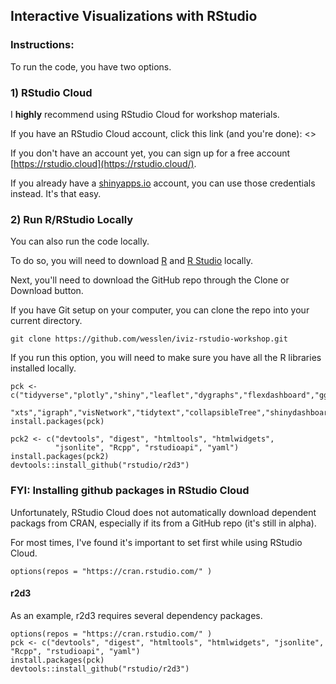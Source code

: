 ## Interactive Visualizations with RStudio

### Instructions:

To run the code, you have two options.

### 1) RStudio Cloud

I **highly** recommend using RStudio Cloud for workshop materials. 

If you have an RStudio Cloud account, click this link (and you're done): <>

If you don't have an account yet, you can sign up for a free account [https://rstudio.cloud](https://rstudio.cloud/).

If you already have a [shinyapps.io](https://shinyapps.io) account, you can use those credentials instead. It's that easy.

### 2) Run R/RStudio Locally

You can also run the code locally. 

To do so, you will need to download [R](http://archive.linux.duke.edu/cran/) and [R Studio](https://www.rstudio.com/products/rstudio/download/) locally. 

Next, you'll need to download the GitHub repo through the Clone or Download button.

If you have Git setup on your computer, you can clone the repo into your current directory.

```{bash}
git clone https://github.com/wesslen/iviz-rstudio-workshop.git
```

If you run this option, you will need to make sure you have all the R libraries installed locally.

```{r}
pck <- c("tidyverse","plotly","shiny","leaflet","dygraphs","flexdashboard","ggridges",
         "xts","igraph","visNetwork","tidytext","collapsibleTree","shinydashboard")
install.packages(pck)

pck2 <- c("devtools", "digest", "htmltools", "htmlwidgets", 
          "jsonlite", "Rcpp", "rstudioapi", "yaml")
install.packages(pck2)
devtools::install_github("rstudio/r2d3")
```

### FYI: Installing github packages in RStudio Cloud

Unfortunately, RStudio Cloud does not automatically download dependent packags from CRAN, especially if its from a GitHub repo (it's still in alpha). 

For most times, I've found it's important to set first while using RStudio Cloud.

```{r}
options(repos = "https://cran.rstudio.com/" )
```

#### r2d3

As an example, r2d3 requires several dependency packages.

```{r}
options(repos = "https://cran.rstudio.com/" )
pck <- c("devtools", "digest", "htmltools", "htmlwidgets", "jsonlite", "Rcpp", "rstudioapi", "yaml")
install.packages(pck)
devtools::install_github("rstudio/r2d3")
```